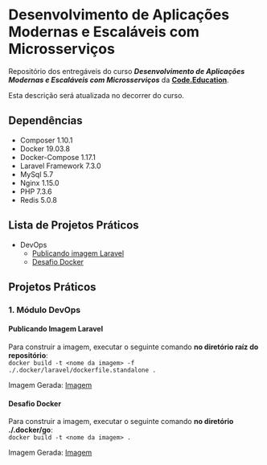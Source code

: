 # Desenvolvimento de Aplicações Modernas e Escaláveis com Microsserviços

Repositório dos entregáveis do curso _**Desenvolvimento de Aplicações Modernas e Escaláveis com Microsserviços**_ da [**Code.Education**](https://code.education/).

Esta descrição será atualizada no decorrer do curso.

## Dependências

- Composer 1.10.1
- Docker 19.03.8
- Docker-Compose 1.17.1
- Laravel Framework 7.3.0
- MySql 5.7
- Nginx 1.15.0
- PHP 7.3.6
- Redis 5.0.8

## Lista de Projetos Práticos

- DevOps
  - [Publicando imagem Laravel](#publicando-imagem-laravel)
  - [Desafio Docker](#desafio-docker)

## Projetos Práticos

### 1. Módulo DevOps

#### Publicando Imagem Laravel

   Para construir a imagem, executar o seguinte comando **no diretório raíz do repositório**:\
  ```docker build -t <nome da imagem> -f ./.docker/laravel/dockerfile.standalone .```

  Imagem Gerada: [Imagem](https://hub.docker.com/repository/docker/gabriel301/laravel)

  #### Desafio Docker

   Para construir a imagem, executar o seguinte comando **no diretório ./.docker/go**:\
  ```docker build -t <nome da imagem> .```

  Imagem Gerada: [Imagem](https://hub.docker.com/repository/docker/gabriel301/codeeducation)

